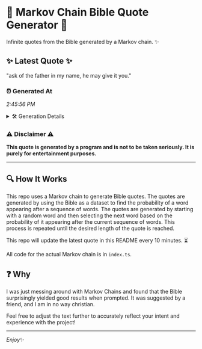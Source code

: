 # 📖 Markov Chain Bible Quote Generator 📖

Infinite quotes from the Bible generated by a Markov chain. ✨

## ✨ Latest Quote ✨
"ask of the father in my name, he may give it you."

### ⏰ Generated At
*2:45:56 PM*

<details>
    <summary>🛠️ Generation Details</summary>
    <p>
        <strong>🌱 Seed:</strong> ask<br>
        <strong>🔄 Iterations:</strong> 11<br>
        <strong>📜 Context History:</strong><br>[ ask ]: of<br>[ ask, of ]: the<br>[ ask, of, the ]: father<br>[ ask, of, the, father ]: in<br>[ ask, of, the, father, in ]: my<br>[ ask, of, the, father, in, my ]: name,<br>[ of, the, father, in, my, name, ]: he<br>[ the, father, in, my, name,, he ]: may<br>[ father, in, my, name,, he, may ]: give<br>[ in, my, name,, he, may, give ]: it<br>[ my, name,, he, may, give, it ]: you.<br>
    </p>
</details>

### ⚠️ Disclaimer ⚠️
**This quote is generated by a program and is not to be taken seriously. It is purely for entertainment purposes.**

---

## 🔍 How It Works

This repo uses a Markov chain to generate Bible quotes. The quotes are generated by using the Bible as a dataset to find the probability of a word appearing after a sequence of words. The quotes are generated by starting with a random word and then selecting the next word based on the probability of it appearing after the current sequence of words. This process is repeated until the desired length of the quote is reached.

This repo will update the latest quote in this README every 10 minutes. ⏳

All code for the actual Markov chain is in `index.ts`.

## ❓ Why

I was just messing around with Markov Chains and found that the Bible surprisingly yielded good results when prompted. 
It was suggested by a friend, and I am in no way christian.

Feel free to adjust the text further to accurately reflect your intent and experience with the project!

---

*Enjoy*✨
